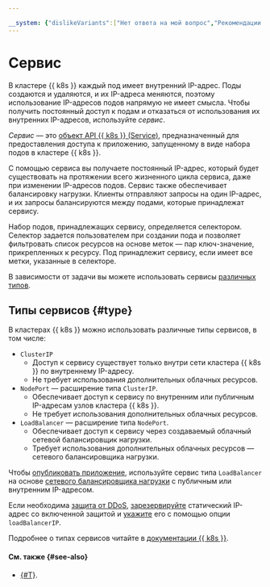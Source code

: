 ```yaml
---

__system: {"dislikeVariants":["Нет ответа на мой вопрос","Рекомендации не помогли","Содержание не соответствует заголовку","Другое"]}
---
```

# Сервис

В кластере {{ k8s }} каждый под имеет внутренний IP-адрес. Поды создаются и удаляются, и их IP-адреса меняются, поэтому использование IP-адресов подов напрямую не имеет смысла. Чтобы получить постоянный доступ к подам и отказаться от использования их внутренних IP-адресов, используйте _сервис_.

_Сервис_ — это [объект API {{ k8s }} (Service)](https://kubernetes.io/docs/reference/kubernetes-api/service-resources/service-v1), предназначенный для предоставления доступа к приложению, запущенному в виде набора подов в кластере {{ k8s }}.

С помощью сервиса вы получаете постоянный IP-адрес, который будет существовать на протяжении всего жизненного цикла сервиса, даже при изменении IP-адресов подов. Сервис также обеспечивает балансировку нагрузки. Клиенты отправляют запросы на один IP-адрес, и их запросы балансируются между подами, которые принадлежат сервису.

Набор подов, принадлежащих сервису, определяется селектором. Селектор задается пользователем при создании пода и позволяет фильтровать список ресурсов на основе меток — пар ключ-значение, прикрепленных к ресурсу. Под принадлежит сервису, если имеет все метки, указанные в селекторе.

В зависимости от задачи вы можете использовать сервисы [различных типов](#type).

## Типы сервисов {#type}

В кластерах {{ k8s }} можно использовать различные типы сервисов, в том числе:
* `ClusterIP`
  * Доступ к сервису существует только внутри сети кластера {{ k8s }} по внутреннему IP-адресу.
  * Не требует использования дополнительных облачных ресурсов.
* `NodePort` — расширение типа `ClusterIP`.
  * Обеспечивает доступ к сервису по внутренним или публичным IP-адресам узлов кластера {{ k8s }}.
  * Не требует использования дополнительных облачных ресурсов.
* `LoadBalancer` — расширение типа `NodePort`.
  * Обеспечивает доступ к сервису через создаваемый облачный сетевой балансировщик нагрузки.
  * Требует использования дополнительных облачных ресурсов — сетевого балансировщика нагрузки.

Чтобы [опубликовать приложение](../operations/create-load-balancer.md), используйте сервис типа `LoadBalancer` на основе [сетевого балансировщика нагрузки](../../network-load-balancer/concepts/index.md) с публичным или внутренним IP-адресом.

Если необходима [защита от DDoS](../../vpc/ddos-protection/index.md), [зарезервируйте](../../vpc/operations/enable-ddos-protection.md) статический IP-адрес со включенной защитой и [укажите](../operations/create-load-balancer.md#advanced) его с помощью опции `loadBalancerIP`.

Подробнее о типах сервисов читайте в [документации {{ k8s }}](https://kubernetes.io/docs/concepts/services-networking/service/#publishing-services-service-types).

#### См. также {#see-also}

* [{#T}](../operations/create-load-balancer.md).